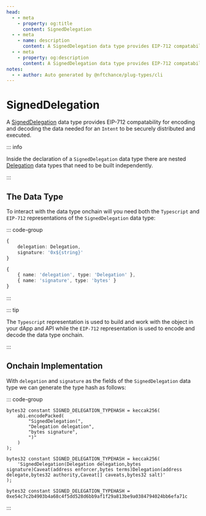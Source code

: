 ```yaml
---
head:
  - - meta
    - property: og:title
      content: SignedDelegation
  - - meta
    - name: description
      content: A SignedDelegation data type provides EIP-712 compatability for encoding and decoding.
  - - meta
    - property: og:description
      content: A SignedDelegation data type provides EIP-712 compatability for encoding and decoding.
notes:
  - - author: Auto generated by @nftchance/plug-types/cli
---
```


# SignedDelegation

A [SignedDelegation](/generated/base-types/SignedDelegation) data type provides EIP-712 compatability for encoding and decoding the data needed for an `Intent` to be securely distributed and executed.

::: info

Inside the declaration of a `SignedDelegation` data type there are nested [Delegation](/generated/base-types/Delegation) data types that need to be built independently.

:::

## The Data Type

To interact with the data type onchain will you need both the `Typescript` and `EIP-712` representations of the `SignedDelegation` data type:

::: code-group

```typescript [Typescript/Javascript]
{
    delegation: Delegation,
	signature: '0x${string}'
}
```

```typescript [EIP-712]
{
    { name: 'delegation', type: 'Delegation' },
	{ name: 'signature', type: 'bytes' }
}
```

:::

::: tip

The `Typescript` representation is used to build and work with the object in your dApp and API while the `EIP-712` representation is used to encode and decode the data type onchain.

:::

## Onchain Implementation

With `delegation` and `signature` as the fields of the `SignedDelegation` data type we can generate the type hash as follows:

::: code-group

```solidity [Verbose.sol]
bytes32 constant SIGNED_DELEGATION_TYPEHASH = keccak256(
    abi.encodePacked(
        "SignedDelegation(",
		"Delegation delegation",
		"bytes signature",
        ")"
    )
);
```

```solidity [Inline.sol]
bytes32 constant SIGNED_DELEGATION_TYPEHASH = keccak256(
    'SignedDelegation(Delegation delegation,bytes signature)Caveat(address enforcer,bytes terms)Delegation(address delegate,bytes32 authority,Caveat[] caveats,bytes32 salt)'
);
```

```solidity [Hash.sol]
bytes32 constant SIGNED_DELEGATION_TYPEHASH = 0xe54c7c2b4903b4a68c4f5dd528d6bb9af1f29a813be9a0384794024bb6efa71c
```

:::
